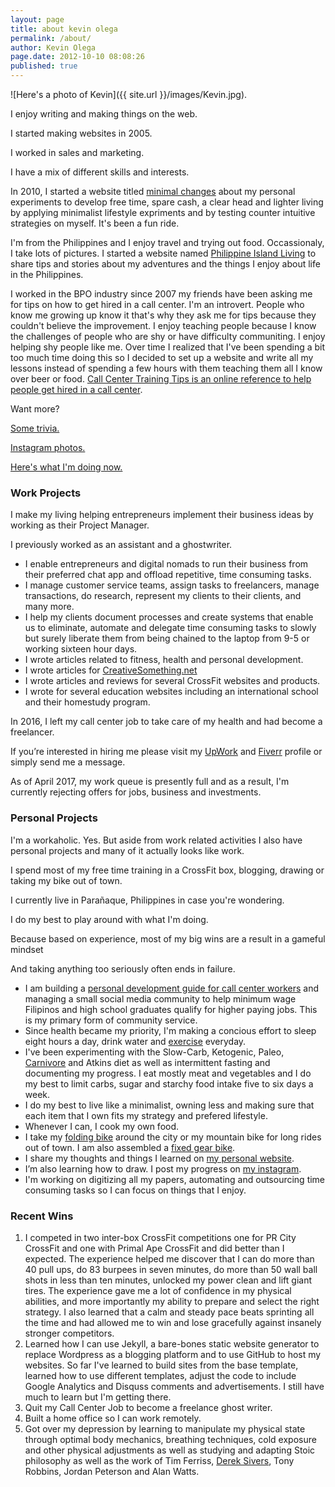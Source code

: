 ```yaml
---
layout: page
title: about kevin olega
permalink: /about/
author: Kevin Olega
page.date: 2012-10-10 08:08:26
published: true
---
```

![Here's a photo of Kevin]({{ site.url }}/images/Kevin.jpg).

I enjoy writing and making things on the web.

I started making websites in 2005.

I worked in sales and marketing.

I have a mix of different skills and interests.

In 2010, I started a website titled [minimal changes](http://minimalchanges.com) about my personal experiments to develop free time, spare cash, a clear head and lighter living by applying minimalist lifestyle expriments and by testing counter intuitive strategies on myself. It's been a fun ride.

I'm from the Philippines and I enjoy travel and trying out food. Occassionaly, I take lots of pictures. I started a website named [Philippine Island Living](http://philippineislandliving.com) to share tips and stories about my adventures and the things I enjoy about life in the Philippines.

I worked in the BPO industry since 2007 my friends have been asking me for tips on how to get hired in a call center. I'm an introvert. People who know me growing up know it that's why they ask me for tips because they couldn't believe the improvement. I enjoy teaching people because I know the challenges of people who are shy or have difficulty communiting. I enjoy helping shy people like me. Over time I realized that I've been spending a bit too much time doing this so I decided to set up a website and write all my lessons instead of spending a few hours with them teaching them all I know over beer or food. [Call Center Training Tips is an online reference to help people get hired in a call center](http://callcentertrainingtips.com).

Want more?

[Some trivia.](https://olega.org/trivia)

[Instagram photos.](http://instagram.com/kevinolega)

[Here's what I'm doing now.](https://olega.org/now)

### Work Projects

I make my living helping entrepreneurs implement their business ideas by working as their Project Manager. 

I previously worked as an assistant and a ghostwriter.

*   I enable entrepreneurs and digital nomads to run their business from their preferred chat app and offload repetitive, time consuming tasks.
*   I manage customer service teams, assign tasks to freelancers, manage transactions, do research, represent my clients to their clients, and many more.
*   I help my clients document processes and create systems that enable us to eliminate, automate and delegate time consuming tasks to slowly but surely liberate them from being chained to the laptop from 9-5 or working sixteen hour days.
*   I wrote articles related to fitness, health and personal development.
*   I wrote articles for [CreativeSomething.net](http://creativesomething.net)
*   I wrote articles and reviews for several CrossFit websites and products.
*   I wrote for several education websites including an international school and their homestudy program.

In 2016, I left my call center job to take care of my health and had become a freelancer.

If you’re interested in hiring me please visit my [UpWork](http://www.upwork.com/o/profiles/users/_~0173d4ebd3d5f0b659/) and [Fiverr](http://fiverr.com/kevinolega/) profile or simply send me a message.

As of April 2017, my work queue is presently full and as a result, I'm currently rejecting offers for jobs, business and investments.

### Personal Projects

I'm a workaholic. Yes. But aside from work related activities I also have personal projects and many of it actually looks like work.

I spend most of my free time training in a CrossFit box, blogging, drawing or taking my bike out of town.

I currently live in Parañaque, Philippines in case you're wondering.

I do my best to play around with what I'm doing. 

Because based on experience, most of my big wins are a result in a gameful mindset 

And taking anything too seriously often ends in failure.

*   I am building a [personal development guide for call center workers](http://www.callcentertrainingtips.com/start) and managing a small social media community to help minimum wage Filipinos and high school graduates qualify for higher paying jobs. This is my primary form of community service.
*   Since health became my priority, I'm making a concious effort to sleep eight hours a day, drink water and [exercise](https://philippineislandliving.com/prcity) everyday.
*   I've been experimenting with the Slow-Carb, Ketogenic, Paleo, [Carnivore](http://philippineislandliving.com/carnivore-diet-philippines-first-attempt/) and Atkins diet as well as intermittent fasting and documenting my progress. I eat mostly meat and vegetables and I do my best to limit carbs, sugar and starchy food intake five to six days a week.
*   I do my best to live like a minimalist, owning less and making sure that each item that I own fits my strategy and prefered lifestyle.
*   Whenever I can, I cook my own food.
*   I take my [folding bike](http://philippineislandliving.com/giant-fd806-folding-bike-review/) around the city or my mountain bike for long rides out of town. I am also assembled a [fixed gear bike](https://philippineislandliving.com/fixed-gear/).
*   I share my thoughts and things I learned on [my personal website](http://minimalchanges.com).
*   I’m also learning how to draw. I post my progress on [my instagram](http://instagram.com/kevinolega/).
*   I'm working on digitizing all my papers, automating and outsourcing time consuming tasks so I can focus on things that I enjoy.

### Recent Wins

1.  I competed in two inter-box CrossFit competitions one for PR City CrossFit and one with Primal Ape CrossFit and did better than I expected. The experience helped me discover that I can do more than 40 pull ups, do 83 burpees in seven minutes, do more than 50 wall ball shots in less than ten minutes, unlocked my power clean and lift giant tires. The experience gave me a lot of confidence in my physical abilities, and more importantly my ability to prepare and select the right strategy. I also learned that a calm and steady pace beats sprinting all the time and had allowed me to win and lose gracefully against insanely stronger competitors.
2.  Learned how I can use Jekyll, a bare-bones static website generator to replace Wordpress as a blogging platform and to use GitHub to host my websites. So far I've learned to build sites from the base template, learned how to use different templates, adjust the code to include Google Analytics and Disquss comments and advertisements. I still have much to learn but I'm getting there.
3.  Quit my Call Center Job to become a freelance ghost writer.
4.  Built a home office so I can work remotely.
5.  Got over my depression by learning to manipulate my physical state through optimal body mechanics, breathing techniques, cold exposure and other physical adjustments as well as studying and adapting Stoic philosophy as well as the work of Tim Ferriss, [Derek Sivers](http://sivers.org), Tony Robbins, Jordan Peterson and Alan Watts.
